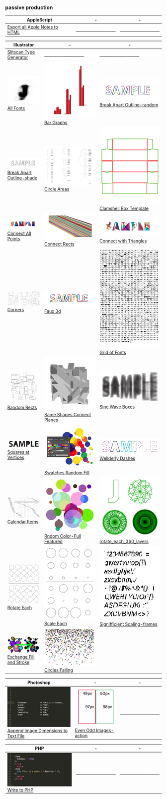 ### passive production

| AppleScript | - | - |
| --- | --- | --- |
| [Export all Apple Notes to HTML](https://github.com/anonlethal-jerk/notes-export) | ____________________ | ____________________ |

| Illustrator | - | - |
| --- | --- | --- |
| [Slitscan Type Generator](https://github.com/anonlethal-jerk/jan-threaded-a-new-kroll) | ____________________ | ____________________ |
| [![ ](https://github.com/anonlethal-jerk/talk-or-learn-when-jaded/blob/master/img/all_fonts.png) All Fonts](https://github.com/anonlethal-jerk/talk-or-learn-when-jaded/blob/master/Illustrator/all_fonts.jsx) | [![ ](https://github.com/anonlethal-jerk/talk-or-learn-when-jaded/blob/master/img/bar_graphs.png) Bar Graphs](https://github.com/anonlethal-jerk/talk-or-learn-when-jaded/blob/master/Illustrator/bar_graphs.jsx) | [![ ](https://github.com/anonlethal-jerk/talk-or-learn-when-jaded/blob/master/img/break_apart_outline-random.png) Break Apart Outline-random](https://github.com/anonlethal-jerk/talk-or-learn-when-jaded/blob/master/Illustrator/break_apart_outline-random.jsx) |
| [![ ](https://github.com/anonlethal-jerk/talk-or-learn-when-jaded/blob/master/img/break_apart_outline-shade.png) Break Apart Outline-shade](https://github.com/anonlethal-jerk/talk-or-learn-when-jaded/blob/master/Illustrator/break_apart_outline-shade.jsx) | [![ ](https://github.com/anonlethal-jerk/talk-or-learn-when-jaded/blob/master/img/circle_areas.png) Circle Areas](https://github.com/anonlethal-jerk/talk-or-learn-when-jaded/blob/master/Illustrator/circle_areas.jsx) | [![ ](https://github.com/anonlethal-jerk/talk-or-learn-when-jaded/blob/master/img/clamshell_box_template.png) Clamshell Box Template](https://github.com/anonlethal-jerk/talk-or-learn-when-jaded/blob/master/Illustrator/clamshell_box_template.jsx) |
| [![ ](https://github.com/anonlethal-jerk/talk-or-learn-when-jaded/blob/master/img/connect_all_points.png) Connect All Points](https://github.com/anonlethal-jerk/talk-or-learn-when-jaded/blob/master/Illustrator/connect_all_points.jsx) | [![ ](https://github.com/anonlethal-jerk/talk-or-learn-when-jaded/blob/master/img/connect_rects.png) Connect Rects](https://github.com/anonlethal-jerk/talk-or-learn-when-jaded/blob/master/Illustrator/connect_rects.jsx) | [![ ](https://github.com/anonlethal-jerk/talk-or-learn-when-jaded/blob/master/img/connect_with_triangles.png) Connect with Triangles](https://github.com/anonlethal-jerk/talk-or-learn-when-jaded/blob/master/Illustrator/connect_with_triangles.jsx) |
| [![ ](https://github.com/anonlethal-jerk/talk-or-learn-when-jaded/blob/master/img/corners.png) Corners](https://github.com/anonlethal-jerk/talk-or-learn-when-jaded/blob/master/Illustrator/corners.jsx) | [![ ](https://github.com/anonlethal-jerk/talk-or-learn-when-jaded/blob/master/img/faux_3d.png) Faux 3d](https://github.com/anonlethal-jerk/talk-or-learn-when-jaded/blob/master/Illustrator/faux_3d.jsx) | [![ ](https://github.com/anonlethal-jerk/talk-or-learn-when-jaded/blob/master/img/grid_of_fonts.png) Grid of Fonts](https://github.com/anonlethal-jerk/talk-or-learn-when-jaded/blob/master/Illustrator/grid_of_fonts.jsx) |
| [![ ](https://github.com/anonlethal-jerk/talk-or-learn-when-jaded/blob/master/img/random_rects.png) Random Rects](https://github.com/anonlethal-jerk/talk-or-learn-when-jaded/blob/master/Illustrator/random_rects.jsx) | [![ ](https://github.com/anonlethal-jerk/talk-or-learn-when-jaded/blob/master/img/same_shapes_connect_planes.png) Same Shapes Connect Planes](https://github.com/anonlethal-jerk/talk-or-learn-when-jaded/blob/master/Illustrator/same_shapes_connect_planes.jsx) | [![ ](https://github.com/anonlethal-jerk/talk-or-learn-when-jaded/blob/master/img/sine_wave_boxes.png) Sine Wave Boxes](https://github.com/anonlethal-jerk/talk-or-learn-when-jaded/blob/master/Illustrator/sine_wave_boxes.jsx) |
| [![ ](https://github.com/anonlethal-jerk/talk-or-learn-when-jaded/blob/master/img/squares_at_vertices.png) Squares at Vertices](https://github.com/anonlethal-jerk/talk-or-learn-when-jaded/blob/master/Illustrator/squares_at_vertices.jsx) | [![ ](https://github.com/anonlethal-jerk/talk-or-learn-when-jaded/blob/master/img/swatches_random_fill.png) Swatches Random Fill](https://github.com/anonlethal-jerk/talk-or-learn-when-jaded/blob/master/Illustrator/swatches_random_fill.jsx) | [![ ](https://github.com/anonlethal-jerk/talk-or-learn-when-jaded/blob/master/img/wellderly_dashes.png) Wellderly Dashes](https://github.com/anonlethal-jerk/talk-or-learn-when-jaded/blob/master/Illustrator/wellderly_dashes.jsx) |
| [![ ](https://github.com/anonlethal-jerk/talk-or-learn-when-jaded/blob/master/img/calendar_items.png) Calendar Items](https://github.com/anonlethal-jerk/talk-or-learn-when-jaded/blob/master/Illustrator/calendar_items.jsx) | [![ ](https://github.com/anonlethal-jerk/talk-or-learn-when-jaded/blob/master/img/random_color-full_featured.png) Rndom Color-Full Featured](https://github.com/anonlethal-jerk/talk-or-learn-when-jaded/blob/master/Illustrator/random_color-full_featured.jsx) | [![ ](https://github.com/anonlethal-jerk/talk-or-learn-when-jaded/blob/master/img/rotate_each_360_layers.png) rotate_each_360_layers](https://github.com/anonlethal-jerk/talk-or-learn-when-jaded/blob/master/Illustrator/rotate_each_360_layers.jsx) |
| [![ ](https://github.com/anonlethal-jerk/talk-or-learn-when-jaded/blob/master/img/rotate_each.png) Rotate Each](https://github.com/anonlethal-jerk/talk-or-learn-when-jaded/blob/master/Illustrator/rotate_each.jsx) | [![ ](https://github.com/anonlethal-jerk/talk-or-learn-when-jaded/blob/master/img/scale_each.png) Scale Each](https://github.com/anonlethal-jerk/talk-or-learn-when-jaded/blob/master/Illustrator/scale_each.jsx) | [![ ](https://github.com/anonlethal-jerk/talk-or-learn-when-jaded/blob/master/img/signifficient_scaling-frames.png) Signifficient Scaling-frames](https://github.com/anonlethal-jerk/talk-or-learn-when-jaded/blob/master/Illustrator/signifficient_scaling-frames.jsx) |
| [![ ](https://github.com/anonlethal-jerk/talk-or-learn-when-jaded/blob/master/img/exchange_fill_and_stroke.png) Exchange Fill and Stroke](https://github.com/anonlethal-jerk/talk-or-learn-when-jaded/blob/master/Illustrator/exchange_fill_and_stroke.jsx) | [![ ](https://github.com/anonlethal-jerk/talk-or-learn-when-jaded/blob/master/img/circles_falling.png) Circles Falling](https://github.com/anonlethal-jerk/talk-or-learn-when-jaded/blob/master/Illustrator/circles_falling.jsx) |  |

| Photoshop | - | - |
| --- | --- | --- |
| [![ ](https://github.com/anonlethal-jerk/talk-or-learn-when-jaded/blob/master/img/append_image_dimensions_to_text_file.png) Append Image Dimensions to Text File](https://github.com/anonlethal-jerk/talk-or-learn-when-jaded/blob/master/Photoshop/append_image_dimensions_to_text_file.jsx) | [![ ](https://github.com/anonlethal-jerk/talk-or-learn-when-jaded/blob/master/img/even_odd_images-action.png) Even Odd Images-action](https://github.com/anonlethal-jerk/talk-or-learn-when-jaded/blob/master/Photoshop/even_odd_images-action.jsx) | ____________________ |

| PHP | - | - |
| --- | --- | --- |
| [![ ](https://github.com/anonlethal-jerk/talk-or-learn-when-jaded/blob/master/img/write_to_php.png) Write to PHP](https://github.com/anonlethal-jerk/talk-or-learn-when-jaded/blob/master/PHP/write_to_php.jsx) | ____________________ | ____________________ |
